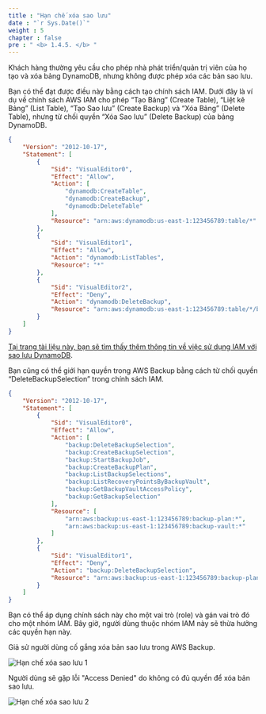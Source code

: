 ```yaml
---
title : "Hạn chế xóa sao lưu"
date : "`r Sys.Date()`"
weight : 5
chapter : false
pre : " <b> 1.4.5. </b> "
---
```


Khách hàng thường yêu cầu cho phép nhà phát triển/quản trị viên của họ tạo và xóa bảng DynamoDB, nhưng không được phép xóa các bản sao lưu.

Bạn có thể đạt được điều này bằng cách tạo chính sách IAM. Dưới đây là ví dụ về chính sách AWS IAM cho phép “Tạo Bảng” (Create Table), “Liệt kê Bảng” (List Table), “Tạo Sao lưu” (Create Backup) và “Xóa Bảng” (Delete Table), nhưng từ chối quyền “Xóa Sao lưu” (Delete Backup) của bảng DynamoDB.

```json
{
    "Version": "2012-10-17",
    "Statement": [
        {
            "Sid": "VisualEditor0",
            "Effect": "Allow",
            "Action": [
                "dynamodb:CreateTable",
                "dynamodb:CreateBackup",
                "dynamodb:DeleteTable"
            ],
            "Resource": "arn:aws:dynamodb:us-east-1:123456789:table/*"
        },
        {
            "Sid": "VisualEditor1",
            "Effect": "Allow",
            "Action": "dynamodb:ListTables",
            "Resource": "*"
        },
        {
            "Sid": "VisualEditor2",
            "Effect": "Deny",
            "Action": "dynamodb:DeleteBackup",
            "Resource": "arn:aws:dynamodb:us-east-1:123456789:table/*/backup/*"
        }
    ]
}
```

[Tại trang tài liệu này, bạn sẽ tìm thấy thêm thông tin về việc sử dụng IAM với sao lưu DynamoDB](https://docs.aws.amazon.com/amazondynamodb/latest/developerguide/backuprestore_IAM.html).

Bạn cũng có thể giới hạn quyền trong AWS Backup bằng cách từ chối quyền “DeleteBackupSelection” trong chính sách IAM.

```json
{
    "Version": "2012-10-17",
    "Statement": [
        {
            "Sid": "VisualEditor0",
            "Effect": "Allow",
            "Action": [
                "backup:DeleteBackupSelection",
                "backup:CreateBackupSelection",
                "backup:StartBackupJob",
                "backup:CreateBackupPlan",
                "backup:ListBackupSelections",
                "backup:ListRecoveryPointsByBackupVault",
                "backup:GetBackupVaultAccessPolicy",
                "backup:GetBackupSelection"
            ],
            "Resource": [
                "arn:aws:backup:us-east-1:123456789:backup-plan:*",
                "arn:aws:backup:us-east-1:123456789:backup-vault:*"
            ]
        },
        {
            "Sid": "VisualEditor1",
            "Effect": "Deny",
            "Action": "backup:DeleteBackupSelection",
            "Resource": "arn:aws:backup:us-east-1:123456789:backup-plan:*"
        }
    ]
}
```

Bạn có thể áp dụng chính sách này cho một vai trò (role) và gán vai trò đó cho một nhóm IAM. Bây giờ, người dùng thuộc nhóm IAM này sẽ thừa hưởng các quyền hạn này.

Giả sử người dùng cố gắng xóa bản sao lưu trong AWS Backup.

![Hạn chế xóa sao lưu 1](/images/1/1.4/1.4.5/1.png)

Người dùng sẽ gặp lỗi "Access Denied" do không có đủ quyền để xóa bản sao lưu.

![Hạn chế xóa sao lưu 2](/images/1/1.4/1.4.5/2.png)